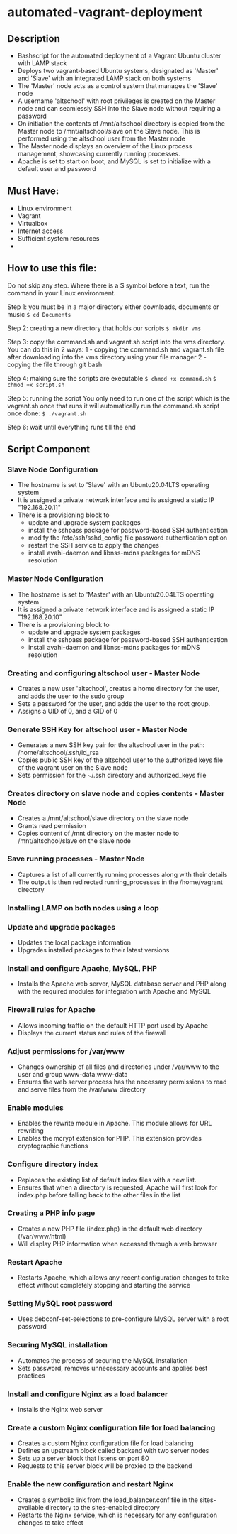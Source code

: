 # automated-vagrant-deployment
## Description
  - Bashscript for the automated deployment of a Vagrant Ubuntu cluster with LAMP stack
  - Deploys two vagrant-based Ubuntu systems, designated as 'Master' and 'Slave' with an integrated LAMP stack on both systems
  - The 'Master' node acts as a control system that manages the 'Slave' node
  - A username 'altschool' with root privileges is created on the Master node and can seamlessly SSH into the Slave node without requiring       a     password
  - On initiation the contents of /mnt/altschool directory is copied from the Master node to /mnt/altschool/slave on the Slave node. This       is     performed using the altschool user from the Master node
  - The Master node displays an overview of the Linux process management, showcasing currently running processes.
  - Apache is set to start on boot, and MySQL is set to initialize with a default user and password


## Must Have:
  - Linux environment
  - Vagrant
  - Virtualbox
  - Internet access
  - Sufficient system resources
  - 
## How to use this file:
Do not skip any step. Where there is a $ symbol before a text, run the command in your Linux environment.

Step 1: you must be in a major directory either downloads, documents or music
`$ cd Documents`

Step 2: creating a new directory that holds our scripts
`$ mkdir vms`

Step 3: copy the command.sh and vagrant.sh script into the vms directory. You can do this in 2 ways:
 1 - copying the command.sh and vagrant.sh file after downloading into the vms directory using your file manager
 2 - copying the file through git bash

Step 4: making sure the scripts are executable
`$ chmod +x command.sh`
`$ chmod +x script.sh`

Step 5: running the script
You only need to run one of the script which is the vagrant.sh once that runs it will automatically run the command.sh script once done:
`$ ./vagrant.sh`

Step 6: wait until everything runs till the end

## Script Component
### Slave Node Configuration
  - The hostname is set to 'Slave' with an Ubuntu20.04LTS operating system
  - It is assigned a private network interface and is assigned a static IP "192.168.20.11"
  - There is a provisioning block to
      -  update and upgrade system packages
      -  install the sshpass package for password-based SSH authentication
      -  modify the /etc/ssh/sshd_config file password authentication option
      -  restart the SSH service to apply the changes
      -  install avahi-daemon and libnss-mdns packages for mDNS resolution
### Master Node Configuration
  - The hostname is set to 'Master' with an Ubuntu20.04LTS operating system
  - It is assigned a private network interface and is assigned a static IP "192.168.20.10"
  - There is a provisioning block to
      -  update and upgrade system packages
      -  install the sshpass package for password-based SSH authentication
      -  install avahi-daemon and libnss-mdns packages for mDNS resolution
### Creating and configuring altschool user - Master Node
  - Creates a new user 'altschool', creates a home directory for the user, and adds the user to the sudo group
  - Sets a password for the user, and adds the user to the root group.
  - Assigns a UID of 0, and a GID of 0
### Generate SSH Key for altschool user - Master Node
  - Generates a new SSH key pair for the altschool user in the path: /home/altschool/.ssh/id_rsa
  - Copies public SSH key of the altschool user to the authorized keys file of the vagrant user on the Slave node
  - Sets permission for the ~/.ssh directory and authorized_keys file
### Creates directory on slave node and copies contents - Master Node
  - Creates a /mnt/altschool/slave directory on the slave node
  - Grants read permission
  - Copies content of /mnt directory on the master node to /mnt/altschool/slave on the slave node
### Save running processes - Master Node
  - Captures a list of all currently running processes along with their details
  - The output is then redirected running_processes in the /home/vagrant directory
### Installing LAMP on both nodes using a loop
### Update and upgrade packages
  - Updates the local package information
  - Upgrades installed packages to their latest versions
### Install and configure Apache, MySQL, PHP
  - Installs the Apache web server, MySQL database server and PHP along with the required modules for integration with Apache and MySQL
### Firewall rules for Apache
  - Allows incoming traffic on the default HTTP port used by Apache
  - Displays the current status and rules of the firewall
### Adjust permissions for /var/www
  - Changes ownership of all files and directories under /var/www to the user and group www-data:www-data
  - Ensures the web server process has the necessary permissions to read and serve files from the /var/www directory
### Enable modules
  - Enables the rewrite module in Apache. This module allows for URL rewriting
  - Enables the mcrypt extension for PHP. This extension provides cryptographic functions
### Configure directory index
  - Replaces the existing list of default index files with a new list.
  - Ensures that when a directory is requested, Apache will first look for index.php before falling back to the other files in the list
### Creating a PHP info page
  - Creates a new PHP file (index.php) in the default web directory (/var/www/html)
  - Will display PHP information when accessed through a web browser
### Restart Apache
  - Restarts Apache, which allows any recent configuration changes to take effect without completely stopping and starting the service
### Setting MySQL root password
  - Uses debconf-set-selections to pre-configure MySQL server with a root password
### Securing MySQL installation
  - Automates the process of securing the MySQL installation
  - Sets password, removes unnecessary accounts and applies best practices
### Install and configure Nginx as a load balancer
  -  Installs the Nginx web server
### Create a custom Nginx configuration file for load balancing
  - Creates a custom Nginx configuration file for load balancing
  - Defines an upstream block called backend with two server nodes
  - Sets up a server block that listens on port 80
  - Requests to this server block will be proxied to the backend
### Enable the new configuration and restart Nginx
  - Creates a symbolic link from the load_balancer.conf file in the sites-available directory to the sites-enabled directory
  - Restarts the Nginx service, which is necessary for any configuration changes to take effect
